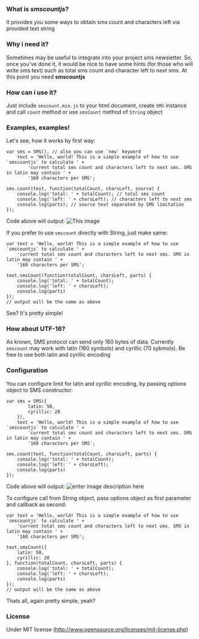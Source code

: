 ### What is *smscountjs*?
It provides you some ways to obtain sms count and characters left via provided text string

### Why i need it?
Sometimes may be useful to integrate into your project sms newsletter. So, once you've done it, it would be nice to have some hints (for those who will write sms text) such as total sms count and character left to next sms. At this point you need **smscountjs**

### How can i use it?
Just include `smscount.min.js` to your html document, create `SMS` instance and call `count` method or use `smsCount` method of `String` object

### Examples, examples!
Let's see, how it works by first way:

	var sms = SMS(), // also you can use `new` keyword
		text = 'Hello, world! This is a simple example of how to use `smscountjs` to calculate ' +
			'current total sms count and characters left to next sms. SMS in latin may contain ' +
			'160 characters per SMS';

    sms.count(text, function(totalCount, charsLeft, source) {
		console.log('total: ' + totalCount); // total sms count
		console.log('left: ' + charsLeft); // characters left to next sms
		console.log(parts); // source text separated by SMS limitation
    });

Code above will output:
![This image][1]

If you prefer to use `smscount` directly with String, just make same:

	var text = 'Hello, world! This is a simple example of how to use `smscountjs` to calculate ' +
		'current total sms count and characters left to next sms. SMS in latin may contain ' +
		'160 characters per SMS';

	text.smsCount(function(totalCount, charsLeft, parts) {
		console.log('total: ' + totalCount);
		console.log('left: ' + charsLeft);
		console.log(parts)
	});
	// output will be the same as above
See? It's pretty simple!

### How about UTF-16?
As known, SMS protocol can send only 160 bytes of data. Currently `smscount` may work with latin (160 symbols) and cyrillic (70 sybmols). Be free to use both latin and cyrillic encoding

### Configuration
You can configure limit for latin and cyrillic encoding, by passing options object to SMS constructor:

 	var sms = SMS({
			latin: 50,
			cyrillic: 20
		}),
		text = 'Hello, world! This is a simple example of how to use `smscountjs` to calculate ' +
			'current total sms count and characters left to next sms. SMS in latin may contain ' +
			'160 characters per SMS';

	sms.count(text, function(totalCount, charsLeft, parts) {
		console.log('total: ' + totalCount);
		console.log('left: ' + charsLeft);
		console.log(parts)
	});
Code above will output:
![enter image description here][2]

To configure call from String object, pass options object as first parameter and callback as second:

	var text = 'Hello, world! This is a simple example of how to use `smscountjs` to calculate ' +
		'current total sms count and characters left to next sms. SMS in latin may contain ' +
		'160 characters per SMS';

	text.smsCount({
		latin: 50,
		cyrillic: 20
	}, function(totalCount, charsLeft, parts) {
		console.log('total: ' + totalCount);
		console.log('left: ' + charsLeft);
		console.log(parts)
	});
	// output will be the same as above

Thats all, again pretty simple, yeah?

### License
Under MIT license (http://www.opensource.org/licenses/mit-license.php)


  [1]: http://clip2net.com/clip/m182888/1407244798-bc3e6-8kb.png?nocache=1
  [2]: http://clip2net.com/clip/m182888/1407248152-7a06b-12kb.png?nocache=1